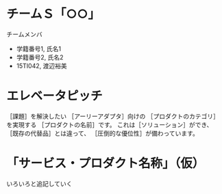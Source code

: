 # チームＳ「○○」
チームメンバ
- 学籍番号1, 氏名1
- 学籍番号2, 氏名2
- 15TI042, 渡辺裕美

# エレベータピッチ
［課題］を解決したい
［アーリーアダプタ］向けの
［プロダクトのカテゴリ］を実現する
［プロダクトの名前］です。
これは［ソリューション］ができ、
［既存の代替品］とは違って、
［圧倒的な優位性］が備わっています。


# 「サービス・プロダクト名称」（仮）
いろいろと追記していく


